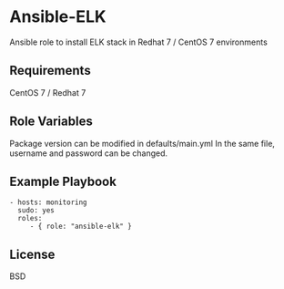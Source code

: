 Ansible-ELK
=========

Ansible role to install ELK stack in Redhat 7 / CentOS 7 environments

Requirements
------------

CentOS 7 / Redhat 7

Role Variables
--------------

Package version can be modified in defaults/main.yml
In the same file, username and password can be changed. 


Example Playbook
----------------

    - hosts: monitoring
      sudo: yes
      roles:
         - { role: "ansible-elk" }

License
-------

BSD


